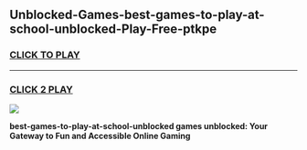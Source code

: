
## Unblocked-Games-best-games-to-play-at-school-unblocked-Play-Free-ptkpe
<h3>
<a href="https://premium76.site?title=best-games-to-play-at-school-unblocked&ref=09A">CLICK TO PLAY</a></h3>
<hr>

<h3>
<a href="https://premium76.site?title=best-games-to-play-at-school-unblocked&ref=09A">CLICK 2 PLAY</a>
  
</h3>

<a href="https://premium76.site?title=best-games-to-play-at-school-unblocked&ref=09A"><img src="https://clearcache.store/games.png"></a>


**best-games-to-play-at-school-unblocked games unblocked: Your Gateway to Fun and Accessible Online Gaming**
